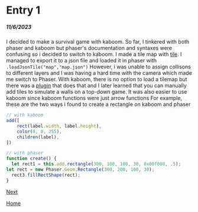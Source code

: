 # Entry 1
##### 11/6/2023

I decided to make a survival game with kaboom. So far, I tinkered with both phaser and kaboom but phaser's documentation and syntaxes were confusing so i decided to switch to kaboom. I made a tile map with [tile](https://thorbjorn.itch.io/tiled). I managed to export it to a json file and loaded it in phaser with `.loadJsonTile("map","map.json")` However, i was unable to assign collisons to different layers and I was having a hard time with the camera which made me switch to Phaser. With kaboom, there is no option to load a tilemap but there was a [plugin](https://github.com/notnullgames/tiled-kaboom) that does that and I later learned that you can manually add tiles to simulate a walls on a top-down game. It was also easier to use kaboom since kaboom functions were just arrow functions
For example, these are the two ways i found to create a rectangle on kaboom and phaser
```js
// with kaboom
add([
    rect(label.width, label.height),
    color(0, 0, 255),
    children(label),
])
```
```js
// with phaser
function create() {
  let rect1 = this.add.rectangle(300, 100, 100, 30, 0x00f000, .5);
let rect = new Phaser.Geom.Rectangle(300, 200, 100, 30);
  rect3.fillRectShape(rect);
}
```




[Next](entry02.md)

[Home](../README.md)